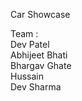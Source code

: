 
Car Showcase 

Team :
<Br>
Dev Patel
<Br>
Abhijeet Bhati
<Br>
Bhargav Ghate
<Br>
Hussain
<Br>
Dev Sharma
